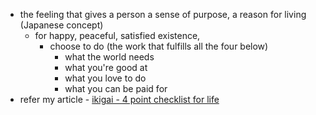 - the feeling that gives a person a sense of purpose, a reason for living (Japanese concept)
    - for happy, peaceful, satisfied existence,
        - choose to do (the work that fulfills all the four below)
            - what the world needs
            - what you're good at
            - what you love to do
            - what you can be paid for
- refer my article - [ikigai - 4 point checklist for life](https://www.alvistor.com/making-life-worthy-of-living-the-4-point-checklist/)
